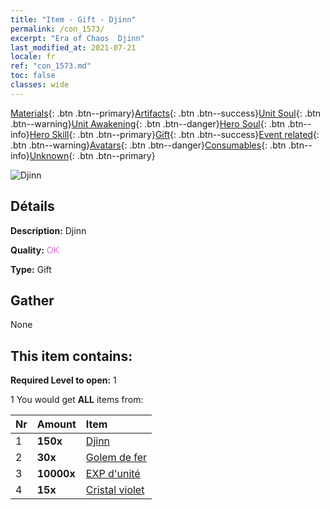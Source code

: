 ```yaml
---
title: "Item - Gift - Djinn"
permalink: /con_1573/
excerpt: "Era of Chaos  Djinn"
last_modified_at: 2021-07-21
locale: fr
ref: "con_1573.md"
toc: false
classes: wide
---
```

 [Materials](/ItemsFR/){: .btn .btn--primary}[Artifacts](/ItemsFR/Artifacts/){: .btn .btn--success}[Unit Soul](/ItemsFR/UnitSoul/){: .btn .btn--warning}[Unit Awakening](/ItemsFR/UnitAwakening/){: .btn .btn--danger}[Hero Soul](/ItemsFR/HeroSoul/){: .btn .btn--info}[Hero Skill](/ItemsFR/HeroSkill/){: .btn .btn--primary}[Gift](/ItemsFR/Gift/){: .btn .btn--success}[Event related](/ItemsFR/Events/){: .btn .btn--warning}[Avatars](/ItemsFR/Avatars/){: .btn .btn--danger}[Consumables](/ItemsFR/Consumables/){: .btn .btn--info}[Unknown](/ItemsFR/Unknown/){: .btn .btn--primary}

 ![Djinn](/images/t/i_907079.png)

## Détails
 **Description:** Djinn

 **Quality:** <span style="color: #DA70D6">OK</span>

 **Type:** Gift

## Gather

  None

## This item contains:

 **Required Level to open:** 1

 1 You would get **ALL** items  from:

  | Nr | Amount |     Item    |
  |:---|:-------|:------------|
  | 1 |  **150x** | [Djinn](/ItemsFR/unt_239/) |  | 
  | 2 |  **30x** | [Golem de fer](/ItemsFR/unt_237/) |  | 
  | 3 |  **10000x** | [EXP d'unité](/ItemsFR/con_902/) |  | 
  | 4 |  **15x** | [Cristal violet](/ItemsFR/con_720/) |  | 
